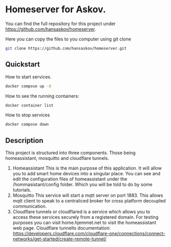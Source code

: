 # Homeserver for Askov. 
You can find the full repository for this project under https://github.com/hansaskov/homeserver. 

Here you can copy the files to you computer using git clone
``` bash
git clone https://github.com/hansaskov/homeserver.git
```

## Quickstart
How to start services. 

``` bash
docker compose up -d

```

How to see the running containers: 
``` bash
docker container list
```

How to stop services
``` bash
docker compose down
```

## Description

This project is structured into three components. Those being homeassistant, mosquitto and cloudflare tunnels.

1. Homeassistant
This is the main purpose of this application. It will allow you to add smart home devices into a singular place. You can see and edit the configuration files of homeassistant under the /hommasistant/config folder. Which you will be told to do by some tutorials. 
2. Mosquitto
This service will start a mqtt server on port 1883. This allows mqtt client to speak to a centraliced broker for cross platform decoupled communication. 
3. Cloudflare tunnels or cloudflared is a service which allows you to access these services securely from a registered domain. For testing purposes you can visit home.hjemmet.net to visit the homeassistant web page. Cloudflare tunnelts documentation: https://developers.cloudflare.com/cloudflare-one/connections/connect-networks/get-started/create-remote-tunnel/

